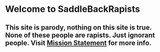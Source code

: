 # Welcome to SaddleBackRapists
## This site is **parody**, nothing on this site is true. **None of these people are rapists**. Just ignorant people. Visit [Mission Statement](./missionstatement.md) for more info.
